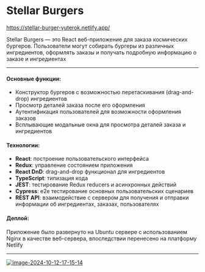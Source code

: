
# Stellar Burgers

https://stellar-burger-yuterok.netlify.app/

Stellar Burgers — это React веб-приложение для заказа космических бургеров. Пользователи могут собирать бургеры из различных ингредиентов, оформлять заказы и получать подробную информацию о заказе и ингредиентах

---

#### Основные функции:
* Конструктор бургеров с возможностью перетаскивания (drag-and-drop) ингредиентов
* Просмотр деталей заказа после его оформления
* Аутентификация пользователей для возможности оформления заказов
* Всплывающие модальные окна для просмотра деталей заказа и ингредиентов

#### Технологии:
* **React**: построение пользовательского интерфейса
* **Redux**: управление состоянием приложения
* **React DnD**: drag-and-drop функционал для ингредиентов
* **TypeScript**: типизация кода
* **JEST**: тестирование Redux reducers и асинхронных действий
* **Cypress**: e2e тестирование основных пользовательских сценариев
* **REST API**: взаимодействие с сервером для получения и отправки информации об ингредиентах, заказах, пользователях

#### Деплой:
Приложение было развернуто на Ubuntu сервере с использованием Nginx в качестве веб-сервера, впоследствии перенесено на платформу Netlify

---

<a href="https://ibb.co/8bSHjqC"><img src="https://i.ibb.co/kJWthj7/image-2024-10-12-17-15-14.png" alt="image-2024-10-12-17-15-14" border="0"></a>
